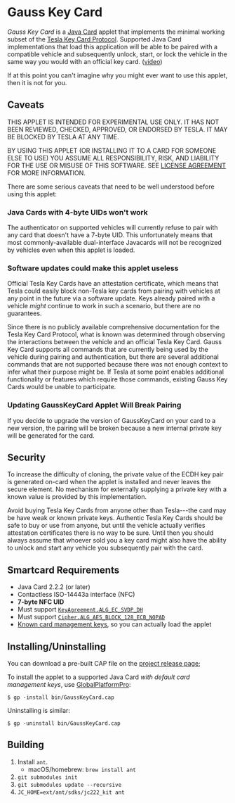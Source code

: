 Gauss Key Card
==============

*Gauss Key Card* is a [Java Card][] applet that implements the minimal
working subset of the [Tesla Key Card Protocol][]. Supported Java Card
implementations that load this application will be able to be paired
with a compatible vehicle and subsequently unlock, start, or lock the
vehicle in the same way you would with an official key card. ([video][])

If at this point you can't imagine why you might ever want to use this
applet, then it is not for you.

[Java Card]: https://en.wikipedia.org/wiki/Java_Card
[Tesla Key Card Protocol]: https://gist.github.com/darconeous/2cd2de11148e3a75685940158bddf933
[video]: https://www.youtube.com/watch?v=QBP_Hjlpwjs

## Caveats ##

THIS APPLET IS INTENDED FOR EXPERIMENTAL USE ONLY. IT HAS NOT BEEN
REVIEWED, CHECKED, APPROVED, OR ENDORSED BY TESLA. IT MAY BE BLOCKED
BY TESLA AT ANY TIME.

BY USING THIS APPLET (OR INSTALLING IT TO A CARD FOR SOMEONE ELSE
TO USE) YOU ASSUME ALL RESPONSIBILITY, RISK, AND LIABILITY FOR THE
USE OR MISUSE OF THIS SOFTWARE. SEE [LICENSE AGREEMENT](./LICENSE)
FOR MORE INFORMATION.

There are some serious caveats that need to be well understood before
using this applet:

### Java Cards with 4-byte UIDs won't work ###

The authenticator on supported vehicles will currently refuse to pair
with any card that doesn't have a 7-byte UID. This unfortunately means
that most commonly-available dual-interface Javacards will not be
recognized by vehicles even when this applet is loaded.

### Software updates could make this applet useless ###

Official Tesla Key Cards have an attestation certificate, which means
that Tesla could easily block non-Tesla key cards from pairing with
vehicles at any point in the future via a software update. Keys
already paired with a vehicle *might* continue to work in such a
scenario, but there are no guarantees.

Since there is no publicly available comprehensive documentation for
the Tesla Key Card Protocol, what is known was determined through
observing the interactions between the vehicle and an official Tesla
Key Card. Gauss Key Card supports all commands that are currently
being used by the vehicle during pairing and authentication, but there
are several additional commands that are not supported because there
was not enough context to infer what their purpose might be. If Tesla
at some point enables additional functionality or features which
require those commands, existing Gauss Key Cards would be unable to
participate.

### Updating GaussKeyCard Applet Will Break Pairing

If you decide to upgrade the version of GaussKeyCard on your card
to a new version, the pairing will be broken because a new internal
private key will be generated for the card.

## Security ##

To increase the difficulty of cloning, the private value of the ECDH
key pair is generated on-card when the applet is installed and never
leaves the secure element. No mechanism for externally supplying a
private key with a known value is provided by this implementation.

Avoid buying Tesla Key Cards from anyone other than Tesla---the card
may be have weak or known private keys. Authentic Tesla Key Cards
should be safe to buy or use from anyone, but until the vehicle
actually verifies attestation certificates there is no way to be sure.
Until then you should always assume that whoever sold you a key card
might also have the ability to unlock and start any vehicle you
subsequently pair with the card.

## Smartcard Requirements ##

 * Java Card 2.2.2 (or later)
 * Contactless ISO-14443a interface (NFC)
 * **7-byte NFC UID**
 * Must support [`KeyAgreement.ALG_EC_SVDP_DH`][]
 * Must support [`Cipher.ALG_AES_BLOCK_128_ECB_NOPAD`][]
 * [Known card management keys][], so you can actually load the applet

[`KeyAgreement.ALG_EC_SVDP_DH`]: https://docs.oracle.com/javacard/3.0.5/api/javacard/security/KeyAgreement.html#ALG_EC_SVDP_DH
[`Cipher.ALG_AES_BLOCK_128_ECB_NOPAD`]: https://docs.oracle.com/javacard/3.0.5/api/javacardx/crypto/Cipher.html#ALG_AES_BLOCK_128_ECB_NOPAD
[Known card management keys]: https://github.com/martinpaljak/GlobalPlatformPro/wiki/Keys

## Installing/Uninstalling ##

You can download a pre-built CAP file on the [project release page][];

[project release page]: https://github.com/darconeous/gauss-key-card/releases

To install the applet to a supported Java Card *with default card
management keys*, use [GlobalPlatformPro](https://github.com/martinpaljak/GlobalPlatformPro):

```
$ gp -install bin/GaussKeyCard.cap
```

Uninstalling is similar:

```
$ gp -uninstall bin/GaussKeyCard.cap
```

## Building ##

1. Install `ant`.
   * macOS/homebrew: `brew install ant`
2. `git submodules init`
3. `git submodules update --recursive`
4. `JC_HOME=ext/ant/sdks/jc222_kit ant`
